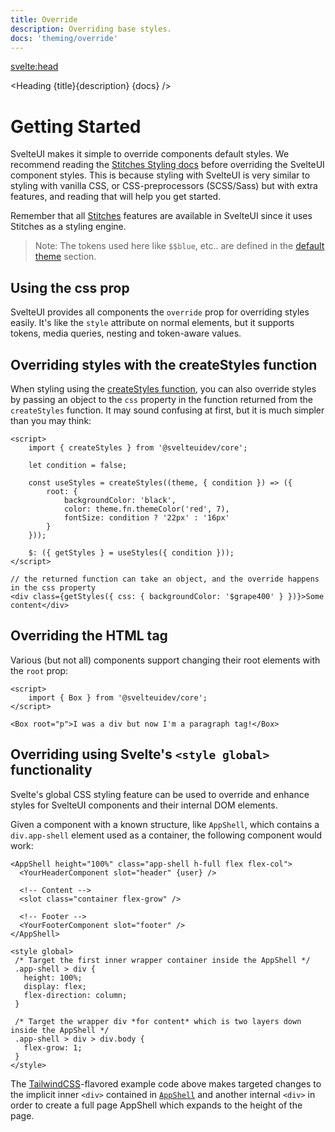 ```yaml
---
title: Override
description: Overriding base styles.
docs: 'theming/override'
---
```


<script>
  import { Demo, ThemeDemos } from "@svelteuidev/demos";
  import { Heading } from '$lib/components';
  import { base } from '$app/paths';
</script>

<svelte:head>
  <title>{title} - SvelteUI</title>
</svelte:head>

<Heading {title}{description} {docs} />

# Getting Started

SvelteUI makes it simple to override components default styles. We recommend reading the [Stitches Styling docs](https://stitches.dev/docs/styling) before overriding the SvelteUI component styles. This is because styling with SvelteUI is very similar to styling with vanilla CSS, or CSS-preprocessors (SCSS/Sass) but with extra features, and reading that will help you get started.

Remember that all [Stitches](https://stitches.dev) features are available in SvelteUI since it uses Stitches as a styling engine.

> Note: The tokens used here like `$$blue`, etc.. are defined in the [default theme]({base}/theming/default-theme) section.

## Using the css prop

SvelteUI provides all components the `override` prop for overriding styles easily. It's like the `style` attribute on normal elements, but it supports tokens, media queries, nesting and token-aware values.

<Demo demo={ThemeDemos.override} />

## Overriding styles with the createStyles function

When styling using the [createStyles function]({base}/theming/create-styles#styling-with-svelteui), you can also override styles by passing an object to the `css` property in the function returned from the `createStyles` function. It may sound confusing at first, but it is much simpler than you may think:

```svelte
<script>
	import { createStyles } from '@svelteuidev/core';

	let condition = false;

	const useStyles = createStyles((theme, { condition }) => ({
		root: {
			backgroundColor: 'black',
			color: theme.fn.themeColor('red', 7),
			fontSize: condition ? '22px' : '16px'
		}
	}));

	$: ({ getStyles } = useStyles({ condition }));
</script>

// the returned function can take an object, and the override happens in the css property
<div class={getStyles({ css: { backgroundColor: '$grape400' } })}>Some content</div>
```

## Overriding the HTML tag

Various (but not all) components support changing their root elements with the `root` prop:

```svelte
<script>
	import { Box } from '@svelteuidev/core';
</script>

<Box root="p">I was a div but now I'm a paragraph tag!</Box>
```
## Overriding using Svelte's `<style global>` functionality

Svelte's global CSS styling feature can be used to override and enhance styles for SvelteUI components and their internal DOM elements.

Given a component with a known structure, like `AppShell`, which contains a `div.app-shell` element used as a container, the following component would work:

```svelte
<AppShell height="100%" class="app-shell h-full flex flex-col">
  <YourHeaderComponent slot="header" {user} />

  <!-- Content -->
  <slot class="container flex-grow" />

  <!-- Footer -->
  <YourFooterComponent slot="footer" />
</AppShell>

<style global>
 /* Target the first inner wrapper container inside the AppShell */
 .app-shell > div {
   height: 100%;
   display: flex;
   flex-direction: column;
 }

 /* Target the wrapper div *for content* which is two layers down inside the AppShell */
 .app-shell > div > div.body {
   flex-grow: 1;
 }
</style>
```

The [TailwindCSS][tailwindcss]-flavored example code above makes targeted changes to the implicit inner `<div>` contained in [`AppShell`](https://github.com/svelteuidev/svelteui/blob/main/packages/svelteui-core/src/components/AppShell/AppShell.svelte) and another internal `<div>` in order to create a full page AppShell which expands to the height of the page.

[tailwindcss]: https://tailwindcss.com
